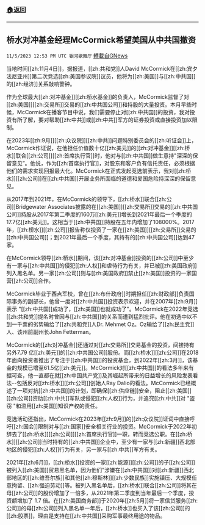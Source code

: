 ###  [:house:返回](README.md)
---


## 桥水对冲基金经理McCormick希望美国从中共国撤资
`11/5/2023 12:53 PM UTC 银河歌舞厅` [轉載自GNews](https://gnews.org/articles/1924748)

当地时间[[zh:11月4日]]，据报道，[[zh:共和党]]人David McCormick在[[zh:宾夕法尼亚州]]第二次竞选[[zh:美国参议院]]议员，他将为[[zh:美国]]与[[zh:中共国]]的[[zh:经济]]关系敲响警钟。

作为全球最大[[zh:对冲基金]][[zh:桥水基金]]的负责人，McCormick监督了对[[zh:美国]][[zh:交易所]]交易的[[zh:中共国公司]]和持股的大量投资。本月早些时候，McCormick在播客节目中说，我们需要停止对[[zh:中共国]]的投资，我对投资有所了解，要对帮助[[zh:中共]]或[[zh:中共]]军方的证券投资或直接投资加以限制。

在2023年[[zh:9月]][[zh:众议院]][[zh:中共]]问题特别委员会的[[zh:听证会]]上，McCormick作证说，在他担任价值数十亿[[zh:美元]]的[[zh:对冲基金]][[zh:桥水]]联合[[zh:公司]][[zh:首席执行官]]时，他对与[[zh:中共国]]做生意持"深深的保留意见”。他说，作为[[zh:首席执行官]]，对股东和客户负有信托责任，必须根据他们的需求实现回报最大化。McCormick在正式发起竞选前表示，我对[[zh:桥水]][[zh:公司]]在[[zh:中共国]]开展业务所面临的道德和爱国危险持深深的保留意见。

从2017年到2021年，在McCormick的领导下，[[zh:桥水]]联合[[zh:公司]]Bridgewater Associates披露的在[[zh:美国]][[zh:交易所]]交易的[[zh:中共国公司]]持股从2017年第二季度的160万[[zh:美元]]增长到2021年最后一个季度的17.7亿[[zh:美元]]。这相当于[[zh:中共国]]持股在五年内增加了108000%。2017年，[[zh:桥水]][[zh:公司]]报告称仅投资了一家在[[zh:美国]][[zh:交易所]]交易的[[zh:中共国公司]]；到2021年最后一个季度，其持有的[[zh:中共国公司]]达到47家。

在McCormick领导[[zh:桥水]]期间，该[[zh:对冲基金]]投资的[[zh:公司]]中至少有一家与[[zh:中共国]]的侵犯[[zh:人权]]和虐待行为有关，并已被[[zh:美国政府]]列入黑名单。另一家[[zh:公司]]则与[[zh:美国政府]]禁止[[zh:美国]]投资的一家国营[[zh:公司]]合作。

McCormick毕业于西点军校，曾在[[zh:布什政府]]时期担任[[zh:财政部]]负责国际事务的副部长，他曾一度对[[zh:中共国]]投资表示欢迎，并在2007年[[zh:9月]]表示 "[[zh:中共国]]成功了，[[zh:美国]]也就成功了"。McCormick在2022年竞选[[zh:共和党]]提名时曾因与[[zh:中共国]]的关系而遭到猛烈批评。他在初选中以不到一千票的劣势输给了[[zh:共和党]]人Dr. Mehmet Oz。Oz输给了[[zh:民主党]]人、该州前副州长John Fetterman。


McCormick的[[zh:对冲基金]]还通过对[[zh:交易所]]交易基金的投资，间接持有另外7.79 亿[[zh:美元]]的[[zh:中共国公司]]股份。而[[zh:桥水]][[zh:公司]]在2018年面向投资者推出了专注于[[zh:中共国]]的投资基金，到2022年[[zh:3月]]，该基金的规模已增至61.5亿[[zh:美元]]。McCormick对[[zh:中共国]]的看法多年来有据可查，他一直都在就[[zh:中国共产党]]及其崛起所带来的日益增长的风险发表看法--包括反对[[zh:桥水]][[zh:公司]]创始人Ray Dalio的看法。McCormick已经概述了一项对抗[[zh:中共国]]的计划，即确保[[zh:供应链]]安全，阻止[[zh:美国]][[zh:公司]]资助[[zh:中共]]军队或侵犯[[zh:人权]]行为，并追究[[zh:中共]]对 "盗窃 "和滥用[[zh:美国]]知识产权的责任。

竞选活动还指出，McCormick在2023年[[zh:9月]]的[[zh:众议院]]证词中直接呼吁[[zh:国会]]限制对与[[zh:国家]]安全相关行业的投资。McCormick于2022年初辞去了[[zh:桥水]][[zh:公司]][[zh:首席执行官]]一职，转而竞选公职。在[[zh:桥水]][[zh:公司]]当时持有的[[zh:中共国]]企业中，至少有一家与[[zh:新疆]]西北部地区的侵犯[[zh:人权]]行为有关，另一家与[[zh:中共]]军方有关。

2021年[[zh:6月]]，[[zh:桥水]]投资的一家[[zh:能源]][[zh:公司]]的子[[zh:公司]]被列入[[zh:美国]]贸易黑名单，因为他们"涉嫌在[[zh:中共国]]对[[zh:新疆]]西北部地区的[[zh:维吾尔族]]和其他[[zh:穆斯林]][[zh:少数民族]]实施镇压、大规模任意拘留、[[zh:强迫劳动]]等。被列入黑名单后，[[zh:桥水]]联合[[zh:公司]]将其在母[[zh:公司]]的股份增加了一倍多，从2021年第二季度到当年最后一个季度，投资额增加了 1.7 倍。在[[zh:美国商务部]]于2020年[[zh:5月]]将一家信贷服务[[zh:公司]]的母[[zh:公司]]列入黑名单一年后，[[zh:桥水]]也买入了该[[zh:公司]]的[[zh:股票]]，理由是支持在[[zh:中共国]]采购军事最终用途的物品。
